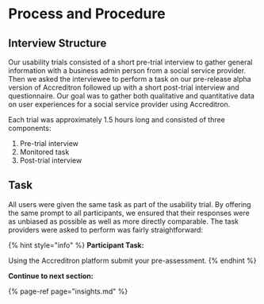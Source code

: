 # Process and Procedure

## Interview Structure

Our usability trials consisted of a short pre-trial interview to gather general information with a business admin person from a social service provider. Then we asked the interviewee to perform a task on our pre-release alpha version of Accreditron followed up with a short post-trial interview and questionnaire. Our goal was to gather both qualitative and quantitative data on user experiences for a social service provider using Accreditron.  
  
Each trial was approximately 1.5 hours long and consisted of three components:

1. Pre-trial interview
2. Monitored task
3. Post-trial interview

## Task

All users were given the same task as part of the usability trial. By offering the same prompt to all participants, we ensured that their responses were as unbiased as possible as well as more directly comparable. The task providers were asked to perform was fairly straightforward:

{% hint style="info" %}
**Participant Task:**

Using the Accreditron platform submit your pre-assessment.
{% endhint %}



**Continue to next section:**

{% page-ref page="insights.md" %}



